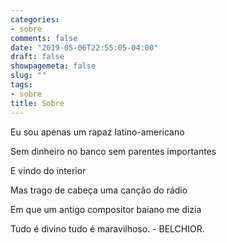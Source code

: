 ```yaml
---
categories:
- sobre
comments: false
date: "2019-05-06T22:55:05-04:00"
draft: false
showpagemeta: false
slug: ""
tags:
- sobre
title: Sobre
---
```


Eu sou apenas um rapaz latino-americano

Sem dinheiro no banco sem parentes importantes

E vindo do interior

Mas trago de cabeça uma canção do rádio

Em que um antigo compositor baiano me dizia

Tudo é divino tudo é maravilhoso. - BELCHIOR.
